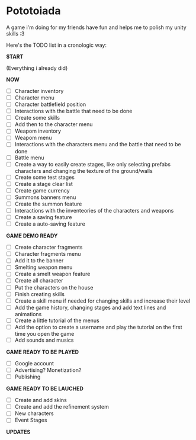 # Pototoiada
A game i'm doing for my friends have fun and helps me to polish my unity skills :3

Here's the TODO list in a cronologic way:

**START**

(Everything i already did)

**NOW**

- [ ] Character inventory
- [ ] Character menu
- [ ] Character battlefield position
- [ ] Interactions with the battle that need to be done
- [ ] Create some skills
- [ ] Add then to the character menu
- [ ] Weapom inventory
- [ ] Weapom menu
- [ ] Interactions with the characters menu and the battle that need to be done
- [ ] Battle menu
- [ ] Create a way to easily create stages, like only selecting prefabs characters and changing the texture of the ground/walls
- [ ] Create some test stages
- [ ] Create a stage clear list
- [ ] Create game currency
- [ ] Summons banners menu
- [ ] Create the summon feature
- [ ] Interactions with the inventeories of the characters and weapons
- [ ] Create a saving feature
- [ ] Create a auto-saving feature

**GAME DEMO READY**

- [ ] Create character fragments
- [ ] Character fragments menu
- [ ] Add it to the banner
- [ ] Smelting weapon menu
- [ ] Create a smelt weapon feature
- [ ] Create all character
- [ ] Put the characters on the house
- [ ] Finish creating skills
- [ ] Create a skill menu if needed for changing skills and increase their level
- [ ] Add the game history, changing stages and add text lines and animations
- [ ] Create a little tutorial of the menus
- [ ] Add the option to create a username and play the tutorial on the first time you open the game
- [ ] Add sounds and musics

**GAME READY TO BE PLAYED**

- [ ] Google account
- [ ] Advertising? Monetization?
- [ ] Publishing

**GAME READY TO BE LAUCHED**

- [ ] Create and add skins
- [ ] Create and add the refinement system
- [ ] New characters
- [ ] Event Stages

**UPDATES**
